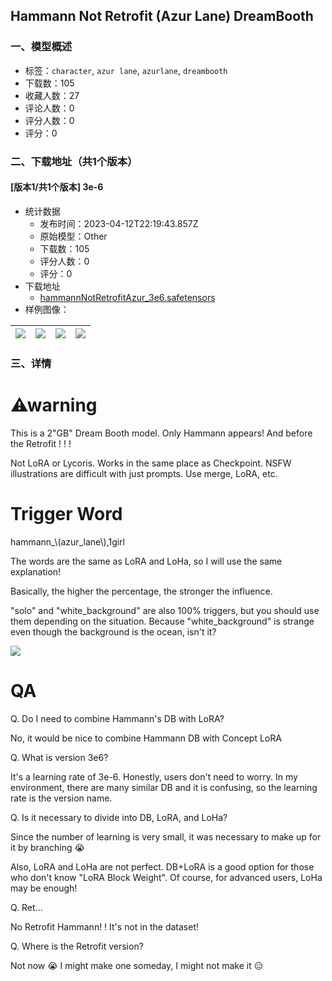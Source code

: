 ## Hammann Not Retrofit (Azur Lane) DreamBooth
### 一、模型概述

- 标签：`character`, `azur lane`, `azurlane`, `dreambooth`
- 下载数：105
- 收藏人数：27
- 评论人数：0
- 评分人数：0
- 评分：0

### 二、下载地址（共1个版本）

#### [版本1/共1个版本] 3e-6

- 统计数据
  - 发布时间：2023-04-12T22:19:43.857Z
  - 原始模型：Other
  - 下载数：105
  - 评分人数：0
  - 评分：0
- 下载地址
  - [hammannNotRetrofitAzur_3e6.safetensors](https://civitai.com/api/download/models/43971)
- 样例图像：

| <img src="https://image.civitai.com/xG1nkqKTMzGDvpLrqFT7WA/c381f080-1fa9-4fdc-7f4c-322c50bf0100/width=450/480368.jpeg" /> | <img src="https://image.civitai.com/xG1nkqKTMzGDvpLrqFT7WA/903670b3-bd58-45f5-3226-bbc457a2c200/width=450/480422.jpeg" /> | <img src="https://image.civitai.com/xG1nkqKTMzGDvpLrqFT7WA/1cbf301a-ccbc-43dd-7707-bc9411934900/width=450/480647.jpeg" /> | <img src="https://image.civitai.com/xG1nkqKTMzGDvpLrqFT7WA/9f78c1ce-ac74-431d-8294-aabcba3b6c00/width=450/480654.jpeg" /> |
| ---- | ---- | ---- | ---- |


### 三、详情
<h1>⚠warning</h1><p>This is a 2"GB" Dream Booth model. Only Hammann appears! And before the Retrofit ! ! !</p><p>Not LoRA or Lycoris. Works in the same place as Checkpoint. NSFW illustrations are difficult with just prompts. Use merge, LoRA, etc.</p><p></p><h1>Trigger Word</h1><p>hammann_\(azur_lane\),1girl</p><p></p><p>The words are the same as LoRA and LoHa, so I will use the same explanation!</p><p>Basically, the higher the percentage, the stronger the influence.</p><p></p><p>"solo" and "white_background" are also 100% triggers, but you should use them depending on the situation. Because "white_background" is strange even though the background is the ocean, isn't it?</p><img src="https://imagecache.civitai.com/xG1nkqKTMzGDvpLrqFT7WA/9e016c15-6cda-4491-7908-8153e706b400/width=525/9e016c15-6cda-4491-7908-8153e706b400.jpeg" /><p></p><h1>QA</h1><p>Q. Do I need to combine Hammann's DB with LoRA?</p><p>No, it would be nice to combine Hammann DB with Concept LoRA</p><p></p><p>Q. What is version 3e6?</p><p>It's a learning rate of 3e-6. Honestly, users don't need to worry. In my environment, there are many similar DB and it is confusing, so the learning rate is the version name.</p><p></p><p>Q. Is it necessary to divide into DB, LoRA, and LoHa?</p><p>Since the number of learning is very small, it was necessary to make up for it by branching 😭</p><p>Also, LoRA and LoHa are not perfect. DB+LoRA is a good option for those who don't know "LoRA Block Weight". Of course, for advanced users, LoHa may be enough!</p><p>Q. Ret...</p><p>No Retrofit Hammann! ! It's not in the dataset!</p><p>Q. Where is the Retrofit version?</p><p>Not now 😭 I might make one someday, I might not make it 😑</p>